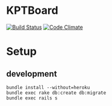 # KPTBoard

[![Build Status](https://travis-ci.org/f96q/kptboard.svg?branch=master)](https://travis-ci.org/f96q/kptboard)
[![Code Climate](https://codeclimate.com/github/f96q/kptboard/badges/gpa.svg)](https://codeclimate.com/github/f96q/kptboard)


# Setup

## development

```
bundle install --without=heroku
bundle exec rake db:create db:migrate
bundle exec rails s
```